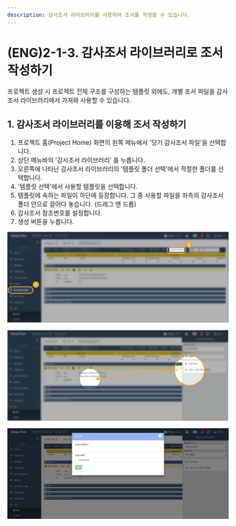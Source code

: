 ```yaml
---
description: 감사조서 라이브러리를 사용하여 조서를 작성할 수 있습니다.
---
```


# \(ENG\)2-1-3. 감사조서 라이브러리로 조서 작성하기

프로젝트 생성 시 프로젝트 전체 구조를 구성하는 템플릿 외에도, 개별 조서 파일을 감사조서 라이브러리에서 가져와 사용할 수 있습니다.

## 1. 감사조서 라이브러리를 이용해 조서 작성하기

1. 프로젝트 홈\(Project Home\) 화면의 왼쪽 메뉴에서 '당기 감사조서 파일'을 선택합니다. 
2. 상단 메뉴바의 '감사조서 라이브러리' 를 누릅니다.
3. 오른쪽에 나타난 감사조서 라이브러리의 '템플릿 폴더 선택'에서 적절한 폴더를 선택합니다.
4. '템플릿 선택'에서 사용할 템플릿을 선택합니다.
5. 템플릿에 속하는 파일이 하단에 등장합니다. 그 중 사용할 파일을 좌측의 감사조서 폴더 안으로 끌어다 놓습니다. \(드래그 앤 드롭\) 
6. 감사조서 참조번호를 설정합니다.
7. 생성 버튼을 누릅니다.

![](../../../../.gitbook/assets/2-1-3-wp_base_screen2.jpg)

![](../../../../.gitbook/assets/2-1-3-wp_by_templates_1.jpg)

![](../../../../.gitbook/assets/2-1-3-wp_by_templates_3.jpg)

